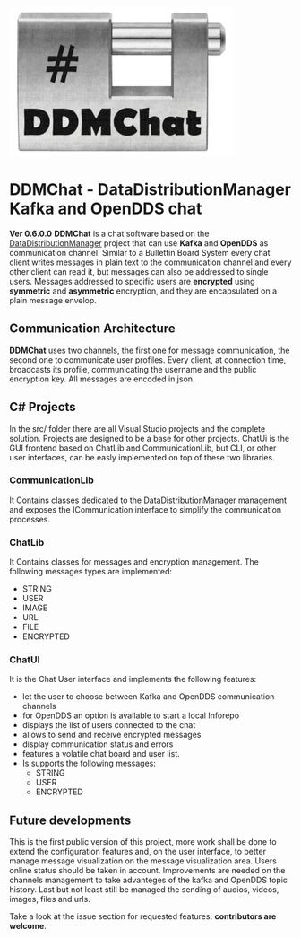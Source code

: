 ![DDMChat logo](./images/logo.png)
# DDMChat - DataDistributionManager Kafka and OpenDDS chat
__Ver 0.6.0.0__
**DDMChat** is a chat software based on the [DataDistributionManager](https://github.com/masesgroup/DataDistributionManager) project that can use **Kafka** and **OpenDDS** as communication channel.
Similar to a Bullettin Board System every chat client writes messages in plain text to the communication channel and every other client can read it, but messages can also be addressed to single users. Messages addressed to specific users are **encrypted** using **symmetric** and **asymmetric** encryption, and they are encapsulated on a plain message envelop.  

## Communication Architecture
**DDMChat** uses two channels, the first one for message communication, the second one to communicate user profiles. 
Every client, at connection time, broadcasts its profile, communicating the username and the public encryption key.
All messages are encoded in json.

## C# Projects
In the src/ folder there are all Visual Studio projects and the complete solution. Projects are designed to be a base for other projects. ChatUi is the GUI frontend based on ChatLib and CommunicationLib, but CLI, or other user interfaces, can be easly implemented on top of these two libraries. 

### CommunicationLib
It Contains classes dedicated to the [DataDistributionManager](https://github.com/masesgroup/DataDistributionManager) management and exposes the ICommunication interface to simplify the communication processes.

### ChatLib
It Contains classes for messages and encryption management.
The following messages types are implemented:
- STRING
- USER
- IMAGE
- URL
- FILE
- ENCRYPTED

### ChatUI
It is the Chat User interface and implements the following features:
- let the user to choose between Kafka and OpenDDS communication channels
- for OpenDDS an option is available to start a local Inforepo
- displays the list of users connected to the chat
- allows to send and receive encrypted messages
- display communication status and errors 
- features a volatile chat board and user list.
- Is supports the following messages:
  - STRING
  - USER
  - ENCRYPTED

  
## Future developments
This is the first public version of this project, more work shall be done to extend the configuration features and, on the user interface, to better manage message visualization on the message visualization area. 
Users online status should be taken in account.
Improvements are needed on the channels management to take advanteges of the kafka and OpenDDS topic history.
Last but not least still be managed the sending of audios, videos, images, files and urls.

Take a look at the issue section for requested features: **contributors are welcome**.

